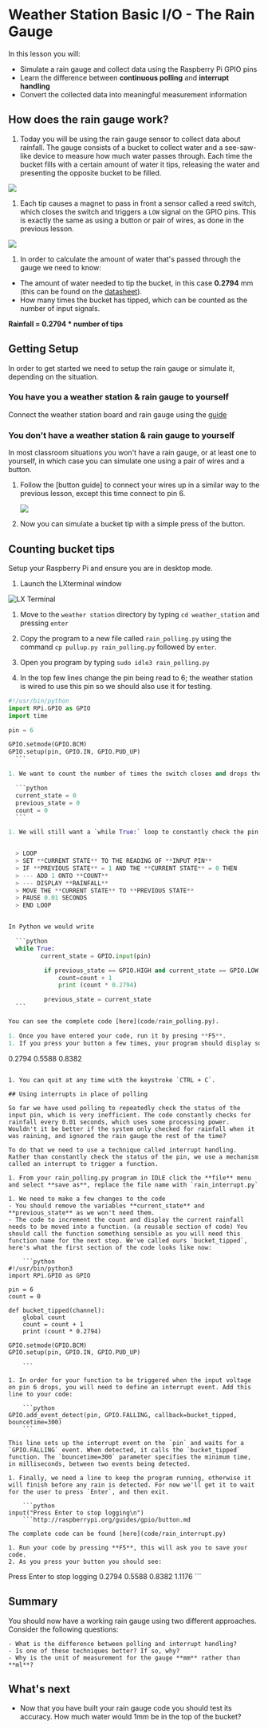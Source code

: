 # Weather Station Basic I/O - The Rain Gauge

In this lesson you will:

- Simulate a rain gauge and collect data using the Raspberry Pi GPIO pins
- Learn the difference between **continuous polling** and **interrupt handling**
- Convert the collected data into meaningful measurement information

## How does the rain gauge work?

1. Today you will be using the rain gauge sensor to collect data about rainfall. The gauge consists of a bucket to collect water and a see-saw-like device to measure how much water passes through. Each time the bucket fills with a certain amount of water it tips, releasing the water and presenting the opposite bucket to be filled.

  ![](images/rain_gauge_both.jpg)

1. Each tip causes a magnet to pass in front a sensor called a reed switch, which closes the switch and triggers a `LOW` signal on the GPIO pins. This is exactly the same as using a button or pair of wires, as done in the previous lesson.

  ![](images/reed_switch.jpg)

1. In order to calculate the amount of water that's passed through the gauge we need to know:

  - The amount of water needed to tip the bucket, in this case **0.2794** mm (this can be found on the [datasheet](https://www.argentdata.com/files/80422_datasheet.pdf)).
  - How many times the bucket has tipped, which can be counted as the number of input signals.

  **Rainfall = 0.2794 * number of tips**

## Getting Setup

In order to get started we need to setup the rain gauge or simulate it, depending on the situation.

### You have you a weather station & rain gauge to yourself

Connect the weather station board and rain gauge using the [guide](http://raspberrypi.org/guides/gpio/button.md)

### You don't have a weather station & rain gauge to yourself

In most classroom situations you won't have a rain gauge, or at least one to yourself, in which case you can simulate one using a pair of wires and a button.

1. Follow the [button guide] to connect your wires up in a similar way to the previous lesson, except this time connect to pin 6.

	![](images/gpio-setup.png)

1. Now you can simulate a bucket tip with a simple press of the button.

## Counting bucket tips

Setup your Raspberry Pi and ensure you are in desktop mode.

1. Launch the LXterminal window

![LX Terminal](images/lxterminal.png)

1. Move to the `weather station` directory by typing `cd weather_station` and pressing `enter`

1. Copy the program to a new file called `rain_polling.py` using the command `cp pullup.py rain_polling.py` followed by `enter`.

1. Open you program by typing `sudo idle3 rain_polling.py`

1. In the top few lines change the pin being read to 6; the weather station is wired to use this pin so we should also use it for testing.

  ```python
  #!/usr/bin/python
  import RPi.GPIO as GPIO
  import time

  pin = 6

  GPIO.setmode(GPIO.BCM)
  GPIO.setup(pin, GPIO.IN, GPIO.PUD_UP)
    ```

1. We want to count the number of times the switch closes and drops the voltage from `HIGH` to `LOW`. In order to do this, we need to keep track of the **current state** of the pin, the **previous state**, and the signal **count**. To do this, create three variables and set them each to 0.

	```python
	current_state = 0
	previous_state = 0
	count = 0
	```

1. We will still want a `while True:` loop to constantly check the pin status, but we want to do something extra with it. In pseudocode (planning) our loop might look like this:


	> LOOP  
	> SET **CURRENT STATE** TO THE READING OF **INPUT PIN**  
	> IF **PREVIOUS STATE** = 1 AND THE **CURRENT STATE** = 0 THEN  
	> --- ADD 1 ONTO **COUNT**  
	> --- DISPLAY **RAINFALL**  
	> MOVE THE **CURRENT STATE** TO **PREVIOUS STATE**  
	> PAUSE 0.01 SECONDS  
	> END LOOP  


In Python we would write

	```python
	while True:
	       current_state = GPIO.input(pin)

	        if previous_state == GPIO.HIGH and current_state == GPIO.LOW:
	            count=count + 1
	            print (count * 0.2794)

			previous_state = current_state
	```

You can see the complete code [here](code/rain_polling.py).

1. Once you have entered your code, run it by presing **F5**.
1. If you press your button a few times, your program should display something like:

```
0.2794
0.5588
0.8382
```

1. You can quit at any time with the keystroke `CTRL + C`.

## Using interrupts in place of polling

So far we have used polling to repeatedly check the status of the input pin, which is very inefficient. The code constantly checks for rainfall every 0.01 seconds, which uses some processing power. Wouldn't it be better if the system only checked for rainfall when it was raining, and ignored the rain gauge the rest of the time?

To do that we need to use a technique called interrupt handling. Rather than constantly check the status of the pin, we use a mechanism called an interrupt to trigger a function.

1. From your rain_polling.py program in IDLE click the **file** menu and select **save as**, replace the file name with `rain_interrupt.py`

1. We need to make a few changes to the code
- You should remove the variables **current_state** and **previous_state** as we won't need them.
- The code to increment the count and display the current rainfall needs to be moved into a function. (a reusable section of code) You should call the function something sensible as you will need this function name for the next step. We've called ours `bucket_tipped`, here's what the first section of the code looks like now:

	```python
#!/usr/bin/python3
import RPi.GPIO as GPIO

pin = 6
count = 0

def bucket_tipped(channel):
    global count
    count = count + 1
    print (count * 0.2794)

GPIO.setmode(GPIO.BCM)
GPIO.setup(pin, GPIO.IN, GPIO.PUD_UP)

	```

1. In order for your function to be triggered when the input voltage on pin 6 drops, you will need to define an interrupt event. Add this line to your code:

	```python
GPIO.add_event_detect(pin, GPIO.FALLING, callback=bucket_tipped, bouncetime=300)
	```

This line sets up the interrupt event on the `pin` and waits for a `GPIO.FALLING` event. When detected, it calls the `bucket_tipped` function. The `bouncetime=300` parameter specifies the minimum time, in milliseconds, between two events being detected.

1. Finally, we need a line to keep the program running, otherwise it will finish before any rain is detected. For now we'll get it to wait for the user to press `Enter`, and then exit.

	```python
input("Press Enter to stop logging\n")
	```http://raspberrypi.org/guides/gpio/button.md

The complete code can be found [here](code/rain_interrupt.py)

1. Run your code by pressing **F5**, this will ask you to save your code.
2. As you press your button you should see:

```
Press Enter to stop logging
0.2794
0.5588
0.8382
1.1176
	```
## Summary

You should now have a working rain gauge using two different approaches. Consider the following questions:

	- What is the difference between polling and interrupt handling?
	- Is one of these techniques better? If so, why?
	- Why is the unit of measurement for the gauge **mm** rather than **ml**?

## What's next

- Now that you have built your rain gauge code you should test its accuracy. How much water would 1mm be in the top of the bucket?
